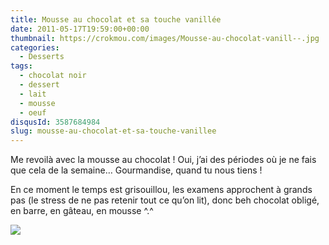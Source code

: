 ```yaml
---
title: Mousse au chocolat et sa touche vanillée
date: 2011-05-17T19:59:00+00:00
thumbnail: https://crokmou.com/images/Mousse-au-chocolat-vanill--.jpg
categories:
  - Desserts
tags:
  - chocolat noir
  - dessert
  - lait
  - mousse
  - oeuf
disqusId: 3587684984
slug: mousse-au-chocolat-et-sa-touche-vanillee
---
```


Me revoilà avec la mousse au chocolat ! Oui, j’ai des périodes où je ne fais que cela de la semaine… Gourmandise, quand tu nous tiens !

En ce moment le temps est grisouillou, les examens approchent à grands pas (le stress de ne pas retenir tout ce qu’on lit), donc beh chocolat obligé, en barre, en gâteau, en mousse ^.^

![](http://4.bp.blogspot.com/-bXES67U_fjg/TsFxmeL-4vI/AAAAAAAABJg/Znyob7y7zZw/s1600/Mousse+choco+vanille.jpg)

